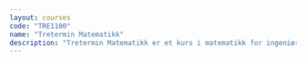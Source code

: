 ```yaml
---
layout: courses
code: "TRE1100"
name: "Tretermin Matematikk"
description: "Tretermin Matematikk er et kurs i matematikk for ingeniørstudenter som ikke har spesiell studekompetanse med fordypning i matematikk og fysikk. Forelesningsnotatene går gjennom boka <q>Sinus Forkus</q>, delkapittel for delkapittel."
---
```

